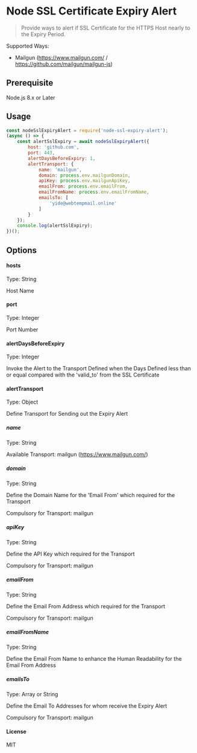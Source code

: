# Node SSL Certificate Expiry Alert

> Provide ways to alert if SSL Certificate for the HTTPS Host nearly to the Expiry Period.

Supported Ways:
- Mailgun (https://www.mailgun.com/ / https://github.com/mailgun/mailgun-js)

## Prerequisite
Node.js 8.x or Later

## Usage

```js
const nodeSslExpiryAlert = require('node-ssl-expiry-alert');
(async () => {
    const alertSslExpiry = await nodeSslExpiryAlert({
        host: 'github.com',
        port: 443,
        alertDaysBeforeExpiry: 1,
        alertTransport: {
            name: 'mailgun',
            domain: process.env.mailgunDomain,
            apiKey: process.env.mailgunApiKey,
            emailFrom: process.env.emailFrom,
            emailFromName: process.env.emailFromName,
            emailsTo: [
                'yide@webtempmail.online'
            ]
        }
    });
    console.log(alertSslExpiry);
})();
```

## Options

#### hosts

Type: String

Host Name

#### port

Type: Integer

Port Number

#### alertDaysBeforeExpiry

Type: Integer

Invoke the Alert to the Transport Defined when the Days Defined less than or equal compared with the 'valid_to' from the SSL Certificate

#### alertTransport

Type: Object

Define Transport for Sending out the Expiry Alert

##### name

Type: String

Available Transport: mailgun (https://www.mailgun.com/)

##### domain

Type: String

Define the Domain Name for the 'Email From' which required for the Transport

Compulsory for Transport: mailgun

##### apiKey

Type: String

Define the API Key which required for the Transport

Compulsory for Transport: mailgun

##### emailFrom

Type: String

Define the Email From Address which required for the Transport

Compulsory for Transport: mailgun

##### emailFromName

Type: String

Define the Email From Name to enhance the Human Readability for the Email From Address

##### emailsTo

Type: Array or String

Define the Email To Addresses for whom receive the Expiry Alert

Compulsory for Transport: mailgun

#### License

MIT